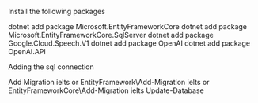 Install the following packages

dotnet add package Microsoft.EntityFrameworkCore
dotnet add package Microsoft.EntityFrameworkCore.SqlServer
dotnet add package Google.Cloud.Speech.V1
dotnet add package OpenAI
dotnet add package OpenAI.API

Adding the sql connection

Add Migration ielts or EntityFramework\Add-Migration ielts or EntityFrameworkCore\Add-Migration ielts
Update-Database
